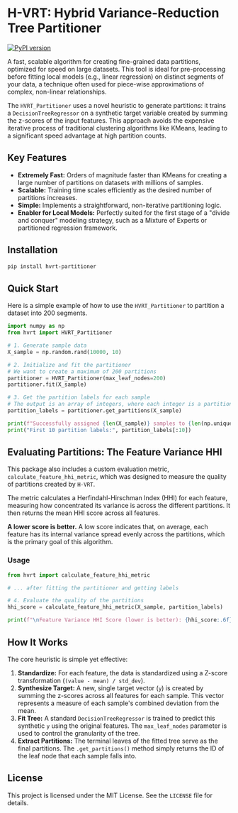 
# H-VRT: Hybrid Variance-Reduction Tree Partitioner

[![PyPI version](https://badge.fury.io/py/hvrt-partitioner.svg)](https://badge.fury.io/py/hvrt-partitioner) <!--- Placeholder badge -->

A fast, scalable algorithm for creating fine-grained data partitions, optimized for speed on large datasets. This tool is ideal for pre-processing before fitting local models (e.g., linear regression) on distinct segments of your data, a technique often used for piece-wise approximations of complex, non-linear relationships.

The `HVRT_Partitioner` uses a novel heuristic to generate partitions: it trains a `DecisionTreeRegressor` on a synthetic target variable created by summing the z-scores of the input features. This approach avoids the expensive iterative process of traditional clustering algorithms like KMeans, leading to a significant speed advantage at high partition counts.

## Key Features

- **Extremely Fast:** Orders of magnitude faster than KMeans for creating a large number of partitions on datasets with millions of samples.
- **Scalable:** Training time scales efficiently as the desired number of partitions increases.
- **Simple:** Implements a straightforward, non-iterative partitioning logic.
- **Enabler for Local Models:** Perfectly suited for the first stage of a "divide and conquer" modeling strategy, such as a Mixture of Experts or partitioned regression framework.

## Installation

```bash
pip install hvrt-partitioner
```

## Quick Start

Here is a simple example of how to use the `HVRT_Partitioner` to partition a dataset into 200 segments.

```python
import numpy as np
from hvrt import HVRT_Partitioner

# 1. Generate sample data
X_sample = np.random.rand(10000, 10)

# 2. Initialize and fit the partitioner
# We want to create a maximum of 200 partitions
partitioner = HVRT_Partitioner(max_leaf_nodes=200)
partitioner.fit(X_sample)

# 3. Get the partition labels for each sample
# The output is an array of integers, where each integer is a partition ID.
partition_labels = partitioner.get_partitions(X_sample)

print(f"Successfully assigned {len(X_sample)} samples to {len(np.unique(partition_labels))} partitions.")
print("First 10 partition labels:", partition_labels[:10])
```

## Evaluating Partitions: The Feature Variance HHI

This package also includes a custom evaluation metric, `calculate_feature_hhi_metric`, which was designed to measure the quality of partitions created by `H-VRT`.

The metric calculates a Herfindahl-Hirschman Index (HHI) for each feature, measuring how concentrated its variance is across the different partitions. It then returns the mean HHI score across all features.

**A lower score is better.** A low score indicates that, on average, each feature has its internal variance spread evenly across the partitions, which is the primary goal of this algorithm.

### Usage

```python
from hvrt import calculate_feature_hhi_metric

# ... after fitting the partitioner and getting labels

# 4. Evaluate the quality of the partitions
hhi_score = calculate_feature_hhi_metric(X_sample, partition_labels)

print(f"\nFeature Variance HHI Score (lower is better): {hhi_score:.6f}")
```

## How It Works

The core heuristic is simple yet effective:

1.  **Standardize:** For each feature, the data is standardized using a Z-score transformation (`(value - mean) / std_dev`).
2.  **Synthesize Target:** A new, single target vector (`y`) is created by summing the z-scores across all features for each sample. This vector represents a measure of each sample's combined deviation from the mean.
3.  **Fit Tree:** A standard `DecisionTreeRegressor` is trained to predict this synthetic `y` using the original features. The `max_leaf_nodes` parameter is used to control the granularity of the tree.
4.  **Extract Partitions:** The terminal leaves of the fitted tree serve as the final partitions. The `.get_partitions()` method simply returns the ID of the leaf node that each sample falls into.

## License

This project is licensed under the MIT License. See the `LICENSE` file for details.
